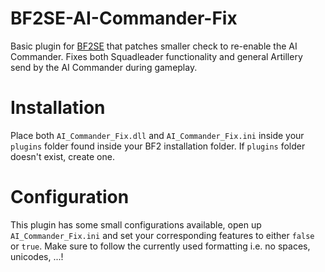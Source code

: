 # BF2SE-AI-Commander-Fix
Basic plugin for [BF2SE](https://github.com/maguc00/BF2SE) that patches smaller check to re-enable the AI Commander. Fixes both Squadleader functionality and general Artillery send by the AI Commander during gameplay.
# Installation
Place both `AI_Commander_Fix.dll` and `AI_Commander_Fix.ini` inside your `plugins` folder found inside your BF2 installation folder. If `plugins` folder doesn't exist, create one.
# Configuration
This plugin has some small configurations available, open up `AI_Commander_Fix.ini` and set your corresponding features to either `false` or `true`. Make sure to follow the currently used formatting i.e. no spaces, unicodes, ...!
